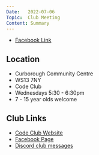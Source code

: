 ```yaml
---
Date:   2022-07-06
Topic:  Club Meeting
Content: Summary
---
```



* [Facebook Link](https://www.facebook.com/1481985248595237/posts/4998752053585188/)

## Location

* Curborough Community Centre
* WS13 7NY
* Code Club
* Wednesdays 5:30 - 6:30pm
* 7 - 15 year olds welcome

## Club Links

* [Code Club Website](https://lichfield-code-club.github.io/)
* [Facebook Page](https://www.facebook.com/LichfieldCoders)
* [Discord club messages](https://discord.gg/szz6xGK)
